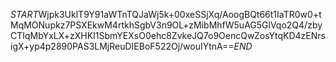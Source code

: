 $START$Wjpk3UklT9Y91aWTnTQJaWj5k+00xeSSjXq/AoogBQt66t1IaTR0w0+tMqMONupkz7PSXEkwM4rtkhSgbV3n9OL+zMibMhfW5uAG5GlVqo2Q4/zbyCTIqMbYxLX+zXHKI1SbmYEXsO0ehc8ZvkeJQ7o9OencQwZosYtqKD4zENrsigX+yp4p2890PAS3LMjReuDIEBoF522Oj/wouIYtnA==$END$
